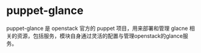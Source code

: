 # puppet-glance

puppet-glance 是 openstack 官方的 puppet 项目，用来部署和管理 glacne 相关的资源，包括服务，模块自身通过灵活的配置与管理openstack的glance服务。